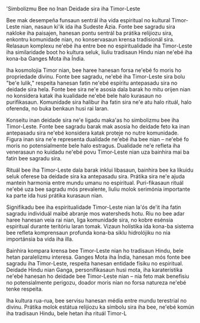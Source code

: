 'Simbolizmu Bee no Inan Deidade sira iha Timor-Leste

Bee mak desempeña funsaun sentrál iha vida espiritual no kultural Timor-Leste nian, nasaun ki'ik ida iha Sudeste Ázia. Fonte bee sagradu sira nakloke iha paisajen, hanesan pontu sentrál ba prátika relijiozu sira, enkontru komunidade nian, no konservasaun krensa tradisionál sira. Relasaun komplexu ne'ebé iha entre bee no espiritualidade iha Timor-Leste iha similaridade boot ho kultura seluk, liuliu tradisaun Hindu nian ne'ebé iha kona-ba Ganges Mota iha Índia.

Iha kosmolojia Timor nian, bee haree hanesan forsa ne'ebé fo moris ho propriedade divinu. Fonte bee sagradu, ne'ebé iha Timor-Leste sira bolu "be'e lulik," respeita hanesan fatin ne'ebé espíritu antepasadu sira no deidade sira hela. Fonte bee sira ne'e asosia dala barak ho mitu orijen nian no konsidera katak iha kualidade ne'ebé bele halo kurasaun no purifikasaun. Komunidade sira halibur iha fatin sira ne'e atu halo rituál, halo oferenda, no buka benkaun husi rai laran.

Konseitu inan deidade sira ne'e ligadu maka'as ho simbolizmu bee iha Timor-Leste. Fonte bee sagradu barak mak asosia ho deidade feto ka inan antepasadu sira ne'ebé konsidera katak proteje no nutre komunidade. Figura inan sira ne'e representa dualidade ne'ebé iha bee nian – ne'ebé fo moris no potensialmente bele halo estragus. Dualidade ne'e refleta iha venerasaun no kuidadu ne'ebé povu Timor-Leste nian uza bainhira mai ba fatin bee sagradu sira.

Rituál bee iha Timor-Leste dala barak inklui libasaun, bainhira bee ka líkuidu seluk oferese ba deidade sira ka antepasadu sira. Prátika sira ne'e ajuda mantein harmonia entre mundu umanu no espiritual. Puri-fikasaun rituál ne'ebé uza bee sagradu mós prevalente, liuliu molok serimónia importante ka parte ida husi prátika kurasaun nian.

Signifikadu bee iha espiritualidade Timor-Leste nian la'ós de'it iha fatin sagradu individuál maibé abranje mos watersheds hotu. Riu no bee adar haree hanesan veia rai nian, liga komunidade sira, no kobre esénsia espiritual durante teritóriu laran tomak. Vizaun holístika ida kona-ba sistema bee refleta komprensaun profunda kona-ba siklu hidrolójiku no nia importánsia ba vida iha illa.

Bainhira kompara krensa bee Timor-Leste nian ho tradisaun Hindu, bele hetan paralelizmu interesa. Ganges Mota iha Índia, hanesan mós fonte bee sagradu iha Timor-Leste, respeita hanesan entidade físiku no espiritual. Deidade Hindu nian Ganga, personifikasaun husi mota, iha karaterístika ne'ebé hanesan ho deidade bee Timor-Leste nian – nia feto mak benefisiu no potensialmente perigozu, doador moris nian no forsa natureza ne'ebé tenke respeita.

Iha kultura rua-rua, bee servisu hanesan média entre mundu terestrial no divinu. Prátika molok estátua relijiozu ka símbolu sira iha bee, ne'ebé komún iha tradisaun Hindu, bele hetan iha rituál Timor-L
